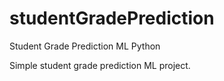 # studentGradePrediction
Student Grade Prediction ML Python

Simple student grade prediction ML project. 
